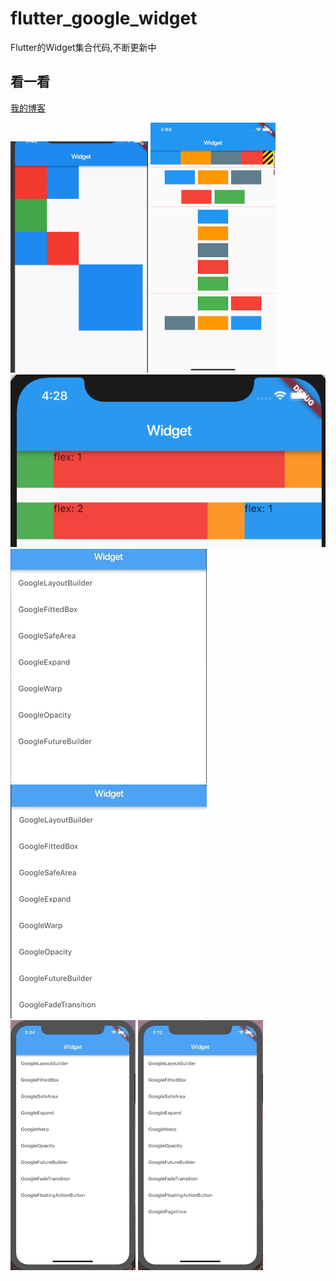 # flutter_google_widget

Flutter的Widget集合代码,不断更新中

## 看一看

[我的博客](http://flutterliker.com)


<img src="https://raw.githubusercontent.com/dlgchg/flutter_google_widgets/master/screenshots/opacity.gif" alt="Sample"  width="220" height="370">   <img src="https://raw.githubusercontent.com/dlgchg/flutter_google_widgets/master/screenshots/warp_1.png" alt="Sample"  width="200" height="400">
<img src="https://raw.githubusercontent.com/dlgchg/flutter_google_widgets/master/screenshots/expanded_1.png" alt="Sample">
<img src="https://raw.githubusercontent.com/dlgchg/flutter_google_widgets/master/screenshots/futurebuilder.gif"> <img src="https://raw.githubusercontent.com/dlgchg/flutter_google_widgets/master/screenshots/fadetranstion.gif">
<img src="https://raw.githubusercontent.com/dlgchg/flutter_google_widgets/master/screenshots/floatingactionbutton.gif" alt="Sample"  width="200" height="400"> <img src="https://raw.githubusercontent.com/dlgchg/flutter_google_widgets/master/screenshots/pageview.gif" alt="Sample"  width="200" height="400">

